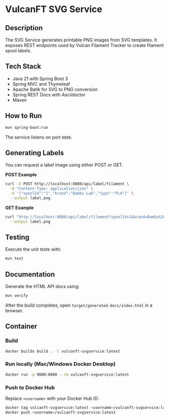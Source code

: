 # VulcanFT SVG Service

## Description
The SVG Service generates printable PNG images from SVG templates. It exposes REST endpoints used by Vulcan Filament Tracker to create filament spool labels.

## Tech Stack
- Java 21 with Spring Boot 3
- Spring MVC and Thymeleaf
- Apache Batik for SVG to PNG conversion
- Spring REST Docs with Asciidoctor
- Maven

## How to Run
```bash
mvn spring-boot:run
```
The service listens on port `8080`.

## Generating Labels
You can request a label image using either POST or GET.

**POST Example**
```bash
curl -X POST http://localhost:8080/api/label/filament \
  -H "Content-Type: application/json" \
  -d '{"spoolId":"1","brand":"Bambu Lab","type":"PLA"}' \
  --output label.png
```

**GET Example**
```bash
curl "http://localhost:8080/api/label/filament?spoolId=1&brand=Bambu%20Lab&type=PLA" \
  --output label.png
```

## Testing
Execute the unit tests with:
```bash
mvn test
```

## Documentation
Generate the HTML API docs using:
```bash
mvn verify
```
After the build completes, open `target/generated-docs/index.html` in a browser.

## Container
### Build
```bash
docker buildx build . -t vulcanft-svgservice:latest
```
### Run locally (Mac/Windows Docker Desktop)
```bash
docker run -p 9000:8080 --rm vulcanft-svgservice:latest
```
### Push to Docker Hub
Replace `<username>` with your Docker Hub ID:
```bash
docker tag vulcanft-svgservice:latest <username>/vulcanft-svgservice:latest
docker push <username>/vulcanft-svgservice:latest
```
